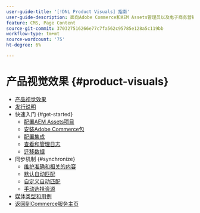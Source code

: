 ```yaml
---
user-guide-title: '[!DNL Product Visuals] 指南'
user-guide-description: 面向Adobe Commerce和AEM Assets管理员以及电子商务营销人员的、由Magento Open Source集成提供支持的 [!DNL Product Visuals] 的综合信息。
feature: CMS, Page Content
source-git-commit: 370327516266e77c7fa562c95785e128a5c119bb
workflow-type: tm+mt
source-wordcount: '75'
ht-degree: 6%

---
```



# 产品视觉效果 {#product-visuals}

- [产品视觉效果](overview.md)
- [发行说明](release-notes.md)
- 快速入门 {#get-started}
   - [配置AEM Assets项目](get-started/configure-aem.md)
   - [安装Adobe Commerce包](get-started/configure-commerce.md)
   - [配置集成](get-started/setup-synchronization.md)
   - [查看和管理日志](get-started/logs.md)
   - [迁移数据](get-started/migrate-data.md)
- 同步机制 {#synchronize}
   - [维护准确和相关的内容](synchronize/commerce-content.md)
   - [默认自动匹配](synchronize/default-match.md)
   - [自定义自动匹配](synchronize/custom-match.md)
   - [手动选择资源](synchronize/asset-selector-integration.md)
- [媒体类型和用例](manage-assets.md)
- [返回到Commerce服务主页](https://experienceleague.adobe.com/en/docs/commerce/user-guides/home)
